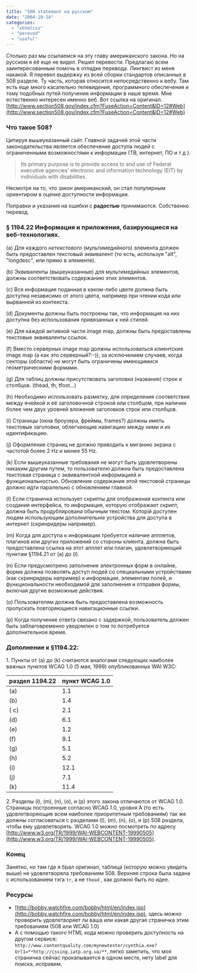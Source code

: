 ```yaml
---
title: "508 statement на русском"
date: "2004-10-14"
categories: 
  - "xhtmlcss"
  - "perevod"
  - "useful"
---
```


Столько раз мы ссылаемcя на эту главу американского закона. Но на русском я её еще не видел. Решил перевести. Предлагаю всем заинтересованным помочь в отладке перевода. Лингвист из меня накакой. Я перевел выдержку из всей сборки стандартов описанных в 508 разделе. Ту часть, которая относится непосредственно к вебу. Там есть еще много касательно телевидения, программного обеспечения и тому подобных путей получения информации в наше время. Мне естественно интересен именно веб. Вот ссылка на оригинал. [http://www.section508.gov/index.cfm?FuseAction=Content&ID=12#Web](http://www.section508.gov/index.cfm?FuseAction=Content&ID=12#Web)

### Что такое 508?

Цитируя вышеуказанный сайт. Главной задачей этой части законодательства является обеспечение доступа людей с ограниченными возможностями к информации (ТВ, интернет, ПО и т д ).

> Its primary purpose is to provide access to and use of Federal executive agencies’ electronic and information technology (EIT) by individuals with disabilities.

Несмотря на то, что закон американский, он стал популярным ориентиром в оценке доступности информации.

Поправки и указания на ошибки с **радостью** принимаются. Собственно перевод.

### § 1194.22 Информация и приложения, базирующиеся на веб-технологиях.

(a) Для каждого _нетекстового_ (мультимедийного) элемента должен быть предоставлен текстовый эквивалент (то есть, используя "alt", "longdesc", или прямо в элементе).

(b) Эквиваленты (вышеуказанные) для мультимедийных элементов, должны соответствовать содержанию этих элементов.

(c) Вся информация поданная в каком-либо цвете должна быть доступна независимо от этого цвета, например при чтении кода или вырванной из контекста.

(d) Документы должны быть построены так, что информация на них доступна без использования привязанных к ней стилей.

(e) Для каждой активной части image map, должны быть предоставлены текстовые эквиваленты ссылок.

(f) Вместо серверных image map должны использоваться клиентские image map (а как это серверный?:-)), за исключением случаев, когда секторы (области) не могут быть ограничены имеющимися геометрическими формами.

(g) Для таблиц должны присутствовать заголовки (названия) строк и столбцов. (thead, th, tfoot...)

(h) Необходимо использовать разметку, для определения соответствия между ячейкой и её заголовочной строкой или столбцом, при наличии более чем двух уровней вложения заголовков строк или столбцов.

(i) Страницы (окна броузера, фреймы, frames?) должны иметь текстовые заголовки, облегчающие навигацию между ними и их идентификацию.

(j) Оформление страниц не должно приводить к миганию экрана с частотой более 2 Hz и менее 55 Hz.

(k) Если вышеуказанные требования не могут быть удовлетворены никаким другим путем, то пользователю должна быть предоставлена текстовая страница с эквивалентной информацией и функциональностью. Обновление содержания этой текстовой страницы должно идти паралельно с обновлением главной.

(l) Если страничка использует скрипты для отображения контента или создания интерфейса, то информация, которую отображает скрипт, должна быть продублирована обычным текстом. Которій доступен людям использующим дополнительніе устройства для доступа в интернет (скринридеры например).

(m) Когда для доступа к информации требуется наличие апплетов, плагинов или других приложений со стороны клиента, должна быть предоставлена ссылка на этот апплет или плагин, удовлетворяющий пунктам §1194.21 от (a) до (l).

(n) Если предусмотрено заполнение электронных форм в онлайне, форма должна позволять доступ людей со специальными устройствами (как скринридеры например) к информации, элементам полей, и функциональности необходимой для заполнения и отправки формы, включая другие возможные действия.

(o) Пользователям должна быть предоставлена возможность пропускать повторяющиеся навигационные ссылки.

(p) Когда получение ответа связано с задержкой, пользователь должен быть заблаговременно уведомлен о том то потребуется дополнительное время.

### Дополнение к §1194.22:

1\. Пункты от (a) до (k) считаются аналогами следующих наиболее важных пунктов WCAG 1.0 (5 мая, 1999) опубликованных WAI W3C:

| раздел 1194.22 | пункт WCAG 1.0 |
| --- | --- |
| (a) | 1.1 |
| (b) | 1.4 |
| ( с) | 2.1 |
| (d) | 6.1 |
| (e) | 1.2 |
| (f) | 9.1 |
| (g) | 5.1 |
| (h) | 5.2 |
| (i) | 12.1 |
| (j) | 7.1 |
| (k) | 11.4 |

2\. Разделы (l), (m), (n), (o), и (p) этого закона отличаются от WCAG 1.0. Страницы построенные согласно WCAG 1.0, уровня A (то есть удовлетворяющие всем наиболее приоритетным требованиям) так же должны согласоваться с разделами (l), (m), (n), (o), и (p) 508 раздела, чтобы ему удовлетворять. WCAG 1.0 можно посмотреть по адресу [http://www.w3.org/TR/1999/WAI-WEBCONTENT-19990505](http://www.w3.org/TR/1999/WAI-WEBCONTENT-19990505).

### Конец

Занятно, но там где я брал оригинал, таблица (которую можно увидеть выше) не удовлетворяла требованиям 508. Верхняя строка была задана с использованием тэга `tr`, а не `thead` , как должно быть по идее.

### Ресурсы

- [http://bobby.watchfire.com/bobby/html/en/index.jsp](http://bobby.watchfire.com/bobby/html/en/index.jsp), здесь можно проверить удовлетворяет ли ваша или какая другая страничка этим требованиям (508 или WCAG 1.0)
- А с помощью такого HTML кода можно проверить доступность на другом сервисе: `http://www.contentquality.com/mynewtester/cynthia.exe?Url1=**http://cssing.iatp.org.ua/**`, легко заметить, что моя страничка сейчас прокалывается в одном месте, нету label для поиска, исправим.
